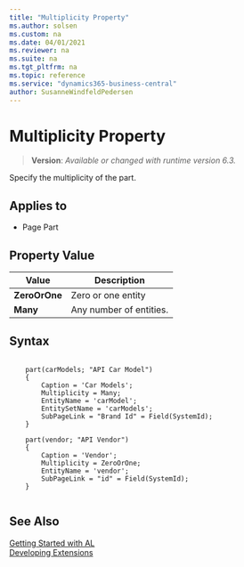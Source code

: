 ```yaml
---
title: "Multiplicity Property"
ms.author: solsen
ms.custom: na
ms.date: 04/01/2021
ms.reviewer: na
ms.suite: na
ms.tgt_pltfrm: na
ms.topic: reference
ms.service: "dynamics365-business-central"
author: SusanneWindfeldPedersen
---
```

[//]: # (START>DO_NOT_EDIT)
[//]: # (IMPORTANT:Do not edit any of the content between here and the END>DO_NOT_EDIT.)
[//]: # (Any modifications should be made in the .xml files in the ModernDev repo.)
# Multiplicity Property
> **Version**: _Available or changed with runtime version 6.3._

Specify the multiplicity of the part.

## Applies to
-   Page Part

## Property Value

|Value|Description|
|-----------|---------------------------------------|
|**ZeroOrOne**|Zero or one entity|
|**Many**|Any number of entities.|

[//]: # (IMPORTANT: END>DO_NOT_EDIT)

## Syntax

```al

    part(carModels; "API Car Model")
    {
        Caption = 'Car Models';
        Multiplicity = Many;
        EntityName = 'carModel';
        EntitySetName = 'carModels';
        SubPageLink = "Brand Id" = Field(SystemId);
    }

    part(vendor; "API Vendor")
    {
        Caption = 'Vendor';
        Multiplicity = ZeroOrOne;
        EntityName = 'vendor';
        SubPageLink = "id" = Field(SystemId);
    }
        
```

## See Also  
[Getting Started with AL](../devenv-get-started.md)  
[Developing Extensions](../devenv-dev-overview.md)  
